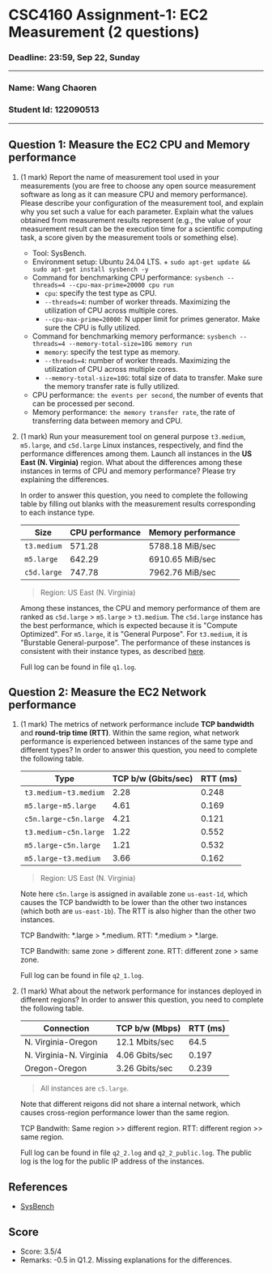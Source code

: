 # CSC4160 Assignment-1: EC2 Measurement (2 questions)

### Deadline: 23:59, Sep 22, Sunday
---

### Name: Wang Chaoren
### Student Id: 122090513
---

## Question 1: Measure the EC2 CPU and Memory performance

1. (1 mark) Report the name of measurement tool used in your measurements (you are free to choose any open source measurement software as long as it can measure CPU and memory performance). Please describe your configuration of the measurement tool, and explain why you set such a value for each parameter. Explain what the values obtained from measurement results represent (e.g., the value of your measurement result can be the execution time for a scientific computing task, a score given by the measurement tools or something else).

    - Tool: SysBench. 
    - Environment setup: Ubuntu 24.04 LTS. + `sudo apt-get update && sudo apt-get install sysbench -y`
    - Command for benchmarking CPU performance: `sysbench --threads=4 --cpu-max-prime=20000 cpu run`
        - `cpu`: specify the test type as CPU.
        - `--threads=4`: number of worker threads. Maximizing the utilization of CPU across multiple cores.
        - `--cpu-max-prime=20000`: N upper limit for primes generator. Make sure the CPU is fully utilized.
    - Command for benchmarking memory performance: `sysbench --threads=4 --memory-total-size=10G memory run`
        - `memory`: specify the test type as memory.
        - `--threads=4`: number of worker threads. Maximizing the utilization of CPU across multiple cores.
        - `--memory-total-size=10G`: total size of data to transfer. Make sure the memory transfer rate is fully utilized.
    - CPU performance: `the events per second`, the number of events that can be processed per second.
    - Memory performance: `the memory transfer rate`, the rate of transferring data between memory and CPU.

2. (1 mark) Run your measurement tool on general purpose `t3.medium`, `m5.large`, and `c5d.large` Linux instances, respectively, and find the performance differences among them. Launch all instances in the **US East (N. Virginia)** region. What about the differences among these instances in terms of CPU and memory performance? Please try explaining the differences. 

    In order to answer this question, you need to complete the following table by filling out blanks with the measurement results corresponding to each instance type.

    | Size      | CPU performance | Memory performance |
    |-----------|-----------------|--------------------|
    | `t3.medium` |     571.28      |   5788.18 MiB/sec  |
    | `m5.large`  |     642.29      |   6910.65 MiB/sec  |
    | `c5d.large` |     747.78      |   7962.76 MiB/sec  |

    > Region: US East (N. Virginia)

    Among these instances, the CPU and memory performance of them are ranked as `c5d.large` > `m5.large` > `t3.medium`. The `c5d.large` instance has the best performance, which is expected because it is "Compute Optimized". For `m5.large`, it is "General Purpose". For `t3.medium`, it is "Burstable General-purpose". The performance of these instances is consistent with their instance types, as described [here](https://aws.amazon.com/ec2/instance-types/).

    Full log can be found in file `q1.log`.

## Question 2: Measure the EC2 Network performance

1. (1 mark) The metrics of network performance include **TCP bandwidth** and **round-trip time (RTT)**. Within the same region, what network performance is experienced between instances of the same type and different types? In order to answer this question, you need to complete the following table.  

    | Type          | TCP b/w (Gbits/sec) | RTT (ms) |
    |---------------|----------------|----------|
    | `t3.medium`-`t3.medium` |  2.28  |  0.248  |
    | `m5.large`-`m5.large`   |  4.61  |  0.169  |
    | `c5n.large`-`c5n.large` |  4.21  |  0.121  |
    | `t3.medium`-`c5n.large` |  1.22  |  0.552  |
    | `m5.large`-`c5n.large`  |  1.21  |  0.532  |
    | `m5.large`-`t3.medium`  |  3.66  |  0.162  |

    > Region: US East (N. Virginia)

    Note here `c5n.large` is assigned in available zone `us-east-1d`, which causes the TCP bandwidth to be lower than the other two instances (which both are `us-east-1b`). The RTT is also higher than the other two instances.

    TCP Bandwith: *.large > *.medium. RTT: *.medium > *.large.

    TCP Bandwith: same zone > different zone. RTT: different zone > same zone.

    Full log can be found in file `q2_1.log`.

2. (1 mark) What about the network performance for instances deployed in different regions? In order to answer this question, you need to complete the following table.

    | Connection | TCP b/w (Mbps)  | RTT (ms) |
    |------------|-----------------|--------------------|
    | N. Virginia-Oregon |   12.1 Mbits/sec  |  64.5  |
    | N. Virginia-N. Virginia  | 4.06 Gbits/sec |  0.197    |
    | Oregon-Oregon |   3.26 Gbits/sec   |   0.239   |

    > All instances are `c5.large`.

    Note that different reigons did not share a internal network, which causes cross-region performance lower than the same region.

    TCP Bandwith: Same region >> different region. RTT: different region >> same region.

    Full log can be found in file `q2_2.log` and `q2_2_public.log`. The public log is the log for the public IP address of the instances.


## References

- [SysBench](https://github.com/akopytov/sysbench?tab=readme-ov-file#general-command-line-options)

## Score

- Score: 3.5/4
- Remarks: -0.5 in Q1.2. Missing explanations for the differences.